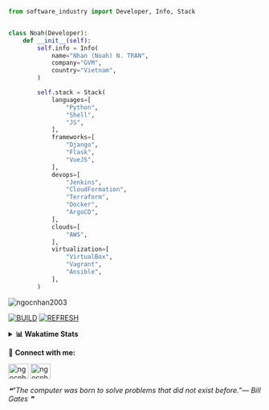 ```python
from software_industry import Developer, Info, Stack


class Noah(Developer):
    def __init__(self):
        self.info = Info(
            name="Nhan (Noah) N. TRAN",
            company="GVM",
            country="Vietnam",
        )

        self.stack = Stack(
            languages=[
                "Python",
                "Shell",
                "JS",
            ],
            frameworks=[
                "Django",
                "Flask",
                "VueJS",
            ],
            devops=[
                "Jenkins",
                "CloudFormation",
                "Terraform",
                "Docker",
                "ArgoCD",
            ],
            clouds=[
                "AWS",
            ],
            virtualization=[
                "VirtualBox",
                "Vagrant",
                "Ansible",
            ],
        )
```
<img src="https://komarev.com/ghpvc/?username=ngocnhan2003&label=Profile%20views&color=0e75b6&style=flat" alt="ngocnhan2003" /> 

[![BUILD](https://github.com/ngocnhan2003/ngocnhan2003/actions/workflows/001_build.yml/badge.svg)](https://github.com/ngocnhan2003/ngocnhan2003/actions/workflows/001_build.yml)
[![REFRESH](https://github.com/ngocnhan2003/ngocnhan2003/actions/workflows/002_refresh.yml/badge.svg)](https://github.com/ngocnhan2003/ngocnhan2003/actions/workflows/002_refresh.yml)

<details> 
  <summary><b>📊 Wakatime Stats</b></summary>
  <br>
  
<!--START_SECTION:waka-->
![Code Time](http://img.shields.io/badge/Code%20Time-650%20hrs%2020%20mins-blue)

**I'm an Early 🐤** 

```text
🌞 Morning    42 commits     ████░░░░░░░░░░░░░░░░░░░░░   18.67% 
🌆 Daytime    83 commits     █████████░░░░░░░░░░░░░░░░   36.89% 
🌃 Evening    66 commits     ███████░░░░░░░░░░░░░░░░░░   29.33% 
🌙 Night      34 commits     ███░░░░░░░░░░░░░░░░░░░░░░   15.11%

```
📅 **I'm Most Productive on Sunday** 

```text
Monday       55 commits     ██████░░░░░░░░░░░░░░░░░░░   24.44% 
Tuesday      28 commits     ███░░░░░░░░░░░░░░░░░░░░░░   12.44% 
Wednesday    24 commits     ██░░░░░░░░░░░░░░░░░░░░░░░   10.67% 
Thursday     5 commits      ░░░░░░░░░░░░░░░░░░░░░░░░░   2.22% 
Friday       4 commits      ░░░░░░░░░░░░░░░░░░░░░░░░░   1.78% 
Saturday     9 commits      █░░░░░░░░░░░░░░░░░░░░░░░░   4.0% 
Sunday       100 commits    ███████████░░░░░░░░░░░░░░   44.44%

```


📊 **This Week I Spent My Time On** 

```text
⌚︎ Time Zone: Asia/Ho_Chi_Minh

💬 Programming Languages: 
Go                       6 hrs               ███████████████████░░░░░░   76.65% 
SQL                      33 mins             █░░░░░░░░░░░░░░░░░░░░░░░░   7.18% 
YAML                     28 mins             █░░░░░░░░░░░░░░░░░░░░░░░░   6.01% 
JavaScript               22 mins             █░░░░░░░░░░░░░░░░░░░░░░░░   4.78% 
JSON                     9 mins              ░░░░░░░░░░░░░░░░░░░░░░░░░   1.96%

🔥 Editors: 
GoLand                   7 hrs 9 mins        ██████████████████████░░░   91.19% 
VS Code                  41 mins             ██░░░░░░░░░░░░░░░░░░░░░░░   8.81%

💻 Operating System: 
Linux                    7 hrs 50 mins       █████████████████████████   100.0%

```

**I Mostly Code in Python** 

```text
Python                   14 repos            ███████████░░░░░░░░░░░░░░   43.75% 
JavaScript               6 repos             ████░░░░░░░░░░░░░░░░░░░░░   18.75% 
TypeScript               2 repos             █░░░░░░░░░░░░░░░░░░░░░░░░   6.25% 
Kotlin                   2 repos             █░░░░░░░░░░░░░░░░░░░░░░░░   6.25% 
Vue                      2 repos             █░░░░░░░░░░░░░░░░░░░░░░░░   6.25%

```



 Last Updated on 28/11/2022 01:48:05 UTC+7
<!--END_SECTION:waka-->
</details>

🔗 **Connect with me:**

<a href="https://linkedin.com/in/ngocnhan2003" target="blank"><img align="center" src="https://raw.githubusercontent.com/rahuldkjain/github-profile-readme-generator/master/src/images/icons/Social/linked-in-alt.svg" alt="ngocnhan2003" height="30" width="40" /></a>
<a href="https://instagram.com/ngocnhan2003" target="blank"><img align="center" src="https://raw.githubusercontent.com/rahuldkjain/github-profile-readme-generator/master/src/images/icons/Social/instagram.svg" alt="ngocnhan2003" height="30" width="40" /></a>


<!--STARTS_HERE_QUOTE_README-->
<i>❝“The computer was born to solve problems that did not exist before.”— Bill Gates    ❞</i>
<!--ENDS_HERE_QUOTE_README-->
